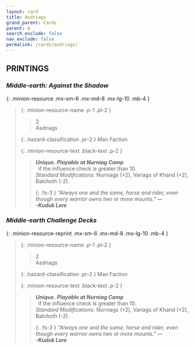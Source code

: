 ```yaml
---
layout: card
title: Asdriags
grand_parent: Cards
parent: A
search_exclude: false
nav_exclude: false
permalink: /cards/asdriags/
---
```


## PRINTINGS


### _Middle-earth: Against the Shadow_

{: .minion-resource .mx-sm-6 .mx-md-8 .mx-lg-10 .mb-4 }
> {: .minion-resource-name .p-1 .pl-2 }
> > <div class="hazard-mp">2</div>
> > <div class="card-name">Asdriags</div>
>
> {: .hazard-classification .pr-2 }
> Man Faction
>
> {: .minion-resource-text .black-text .p-2 }
> > _**Unique.**_ ***Playable at Nurniag Camp*** <br>&ensp;if the influence check is greater than 10. <br>_Standard Modifications:_ Nurniags (+2), Variags of Khand (+2), Balchoth (-2). 
> > 
> > {: .fs-3 } 
> > _“Always one and the same, horse and rider, even though every warrior owns two or more mounts."_ ***---&#65279;Kuduk&nbsp;Lore*** 
> 

### _Middle-earth Challenge Decks_

{: .minion-resource-reprint .mx-sm-6 .mx-md-8 .mx-lg-10 .mb-4 }
> {: .minion-resource-name .p-1 .pl-2 }
> > <div class="hazard-mp">2</div>
> > <div class="card-name">Asdriags</div>
>
> {: .hazard-classification .pr-2 }
> Man Faction
>
> {: .minion-resource-text .black-text .p-2 }
> > _**Unique.**_ ***Playable at Nurniag Camp*** <br>&ensp;if the influence check is greater than 10. <br>_Standard Modifications:_ Nurniags (+2), Variags of Khand (+2), Balchoth (-2). 
> > 
> > {: .fs-3 } 
> > _“Always one and the same, horse and rider, even though every warrior owns two or more mounts."_ ***---&#65279;Kuduk&nbsp;Lore*** 
> 
